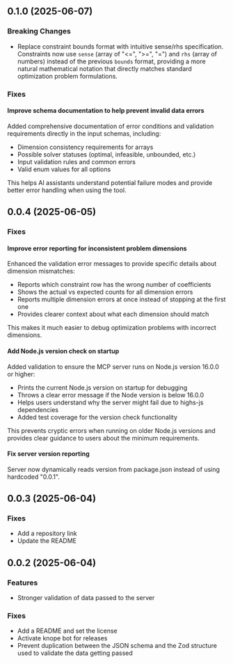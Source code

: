 ## 0.1.0 (2025-06-07)

### Breaking Changes

- Replace constraint bounds format with intuitive sense/rhs specification. Constraints now use `sense` (array of "<=", ">=", "=") and `rhs` (array of numbers) instead of the previous `bounds` format, providing a more natural mathematical notation that directly matches standard optimization problem formulations.

### Fixes

#### Improve schema documentation to help prevent invalid data errors

Added comprehensive documentation of error conditions and validation requirements directly in the input schemas, including:
- Dimension consistency requirements for arrays
- Possible solver statuses (optimal, infeasible, unbounded, etc.)
- Input validation rules and common errors
- Valid enum values for all options

This helps AI assistants understand potential failure modes and provide better error handling when using the tool.

## 0.0.4 (2025-06-05)

### Fixes

#### Improve error reporting for inconsistent problem dimensions

Enhanced the validation error messages to provide specific details about dimension mismatches:
- Reports which constraint row has the wrong number of coefficients
- Shows the actual vs expected counts for all dimension errors
- Reports multiple dimension errors at once instead of stopping at the first one
- Provides clearer context about what each dimension should match

This makes it much easier to debug optimization problems with incorrect dimensions.

#### Add Node.js version check on startup

Added validation to ensure the MCP server runs on Node.js version 16.0.0 or higher:
- Prints the current Node.js version on startup for debugging
- Throws a clear error message if the Node version is below 16.0.0
- Helps users understand why the server might fail due to highs-js dependencies
- Added test coverage for the version check functionality

This prevents cryptic errors when running on older Node.js versions and provides clear guidance to users about the minimum requirements.

#### Fix server version reporting

Server now dynamically reads version from package.json instead of using hardcoded "0.0.1".

## 0.0.3 (2025-06-04)

### Fixes

- Add a repository link
- Update the README

## 0.0.2 (2025-06-04)

### Features

- Stronger validation of data passed to the server

### Fixes

- Add a README and set the license
- Activate knope bot for releases
- Prevent duplication between the JSON schema and the Zod structure used to validate the data getting passed
